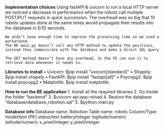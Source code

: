 **Implementation choices**
    Using fastAPI & uvicorn to run a local HTTP server we noticed a decrease in performance when the robots call multiple POST/PUT requests in quick succession.
    The overhead was so big that 10 robots updates done at the same times would propagate their results into the database in 5/10 seconds.

    We didn’t have enough time to improve the processing time so we used a workaround.
    The BE main.py doesn’t call any HTTP method to update the positions, instead they communicate with the database and make a direct SQL query

    The GET method doesn’t have any overhead, so the FE can use it to retrieve data whenever it needs to. 


**Libraries to install**
    •	Uvicorn: $pip install "uvicorn[standard]"
    •	Shapely: $pip install shapely
    •	FastAPI: $pip install "fastapi[all]"
    •	Psycopg2: $pip install psycopg2
    •	Matplotlib: $pip install matplotlib

**How to run the BE application**
    1.	Install all the required libraries
    2.	Go inside the folder “backend”
    3.	$uvicorn api:app-reload
    4.	Restore the database “database/database_robotion.sql”
    5.	$python main.py

**Database info**
Database name:
    Robotion
Table name:
    robots
Column/Type:
    model/text  [PK]
    status/text
    battery/integer
    logitude/numeric
    latitude/numeric
    x_pixel/integer
    y_pixel/integer